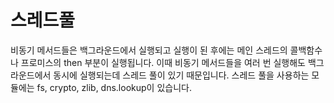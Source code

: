 # 스레드풀

비동기 메서드들은 백그라운드에서 실행되고 실행이 된 후에는 메인 스레드의 콜백함수나 프로미스의 then 부분이 실행됩니다.
이때 비동기 메서드들을 여러 번 실행해도 백그라운드에서 동시에 실행되는데 스레드 풀이 있기 때문입니다.
스레드 풀을 사용하는 모듈에는 fs, crypto, zlib, dns.lookup이 있습니다.
